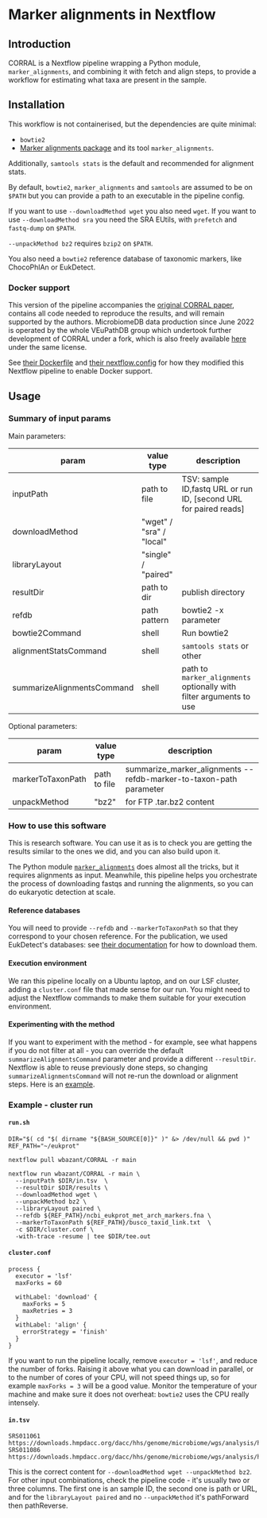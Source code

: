 # Marker alignments in Nextflow

## Introduction
CORRAL is a Nextflow pipeline wrapping a Python module, `marker_alignments`, and combining it with fetch and align steps, to provide a workflow for estimating what taxa are present in the sample.


## Installation
This workflow is not containerised, but the dependencies are quite minimal:
- `bowtie2`
- [Marker alignments package](https://github.com/wbazant/marker_alignments) and its tool `marker_alignments`.

Additionally, `samtools stats` is the default and recommended for alignment stats.

By default, `bowtie2`, `marker_alignments` and `samtools` are assumed to be on `$PATH` but you can provide a path to an executable in the pipeline config.


If you want to use `--downloadMethod wget` you also need `wget`. If you want to use `--downloadMethod sra` you need the SRA EUtils, with `prefetch` and `fastq-dump` on `$PATH`.

`--unpackMethod bz2` requires `bzip2` on `$PATH`.

You also need a `bowtie2` reference database of taxonomic markers, like ChocoPhlAn or EukDetect.

### Docker support
This version of the pipeline accompanies the [original CORRAL paper](https://doi.org/10.1101/2022.03.09.483664), contains all code needed to reproduce the results, and will remain supported by the authors. MicrobiomeDB data production since June 2022 is operated by the whole VEuPathDB group which undertook further development of CORRAL under a fork, which is also freely available [here](https://github.com/VEuPathDB/CORRAL/) under the same license.

See [their Dockerfile](https://github.com/VEuPathDB/CORRAL/blob/main/Dockerfile) and [their nextflow.config](https://github.com/VEuPathDB/CORRAL/blob/main/nextflow.config) for how they modified this Nextflow pipeline to enable Docker support.


## Usage

### Summary of input params
Main parameters:

| param         | value type        | description  |
| ------------- | ------------- | ------------ |
| inputPath  | path to file | TSV: sample ID,fastq URL or run ID, [second URL for paired reads] |
| downloadMethod | "wget" / "sra" / "local" | |
| libraryLayout | "single" / "paired" | |
| resultDir  | path to dir  | publish directory |
| refdb | path pattern | bowtie2 -x parameter |
| bowtie2Command | shell | Run bowtie2 |
| alignmentStatsCommand | shell | `samtools stats` or other |
| summarizeAlignmentsCommand | shell | path to `marker_alignments` optionally with filter arguments to use|

Optional parameters:

| param         | value type        | description  |
| ------------- | ------------- | ------------ |
| markerToTaxonPath | path to file | summarize_marker_alignments --refdb-marker-to-taxon-path parameter |
| unpackMethod | "bz2" | for FTP .tar.bz2 content |

### How to use this software
This is research software. You can use it as is to check you are getting the results similar to the ones we did, and you can also build upon it.

The Python module [`marker_alignments`](https://github.com/wbazant/marker_alignments) does almost all the tricks, but it requires alignments as input. Meanwhile, this pipeline helps you orchestrate the process of downloading fastqs and running the alignments, so you can do eukaryotic detection at scale.

#### Reference databases
You will need to provide `--refdb` and `--markerToTaxonPath` so that they correspond to your chosen reference. For the publication, we used EukDetect's databases: see [their documentation](https://github.com/allind/EukDetect) for how to download them.

#### Execution environment
We ran this pipeline locally on a Ubuntu laptop, and on our LSF cluster, adding a `cluster.conf` file that made sense for our run. You might need to adjust the Nextflow commands to make them suitable for your execution environment. 

#### Experimenting with the method
If you want to experiment with the method - for example, see what happens if you do not filter at all - you can override the default `summarizeAlignmentsCommand` parameter and provide a different `--resultDir`. Nextflow is able to reuse previously done steps, so changing `summarizeAlignmentsCommand` will not re-run the download or alignment steps. Here is an [example](https://github.com/wbazant/markerAlignmentsPaper/blob/master/scripts/run_our_method_on_unknown_euks.sh).

### Example - cluster run

#### `run.sh`
```
DIR="$( cd "$( dirname "${BASH_SOURCE[0]}" )" &> /dev/null && pwd )"
REF_PATH="~/eukprot"

nextflow pull wbazant/CORRAL -r main

nextflow run wbazant/CORRAL -r main \
  --inputPath $DIR/in.tsv  \
  --resultDir $DIR/results \
  --downloadMethod wget \
  --unpackMethod bz2 \
  --libraryLayout paired \
  --refdb ${REF_PATH}/ncbi_eukprot_met_arch_markers.fna \
  --markerToTaxonPath ${REF_PATH}/busco_taxid_link.txt  \
  -c $DIR/cluster.conf \
  -with-trace -resume | tee $DIR/tee.out

```

#### `cluster.conf`

```  
process {
  executor = 'lsf'
  maxForks = 60
  
  withLabel: 'download' {
    maxForks = 5
    maxRetries = 3
  }
  withLabel: 'align' {
    errorStrategy = 'finish'
  }
}
```
If you want to run the pipeline locally, remove `executor = 'lsf'`, and reduce the number of forks. Raising it above what you can download in parallel, or to the number of cores of your CPU, will not speed things up, so for example `maxForks = 3` will be a good value. Monitor the temperature of your machine and make sure it does not overheat: `bowtie2` uses the CPU really intensely.

#### `in.tsv`
```
SRS011061       https://downloads.hmpdacc.org/dacc/hhs/genome/microbiome/wgs/analysis/hmwgsqc/v1/SRS011061.tar.bz2
SRS011086       https://downloads.hmpdacc.org/dacc/hhs/genome/microbiome/wgs/analysis/hmwgsqc/v1/SRS011086.tar.bz2
```
This is the correct content for `--downloadMethod wget --unpackMethod bz2`. For other input combinations, check the pipeline code - it's usually two or three columns. The first one is an sample ID, the second one is path or URL, and for the `libraryLayout paired` and no `--unpackMethod` it's pathForward then pathReverse.


